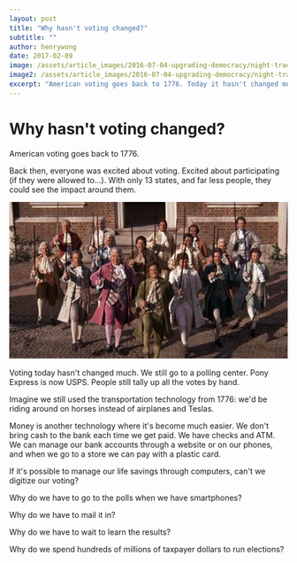 ```yaml
---
layout: post
title: "Why hasn't voting changed?"
subtitle: ""
author: henrywong
date: 2017-02-09
image: /assets/article_images/2016-07-04-upgrading-democracy/night-track.JPG
image2: /assets/article_images/2016-07-04-upgrading-democracy/night-track-mobile.JPG
excerpt: "American voting goes back to 1776. Today it hasn't changed much. We still go to a polling center. Pony Express is now USPS. People still tally up all the votes by hand."
---
```


# Why hasn't voting changed?

American voting goes back to 1776.

Back then, everyone was excited about voting. Excited about participating (if they were allowed to...). With only 13 states, and far less people, they could see the impact around them.

![](/assets/article_images/2016-10-11-why-hasnt-voting-change/1776.jpeg)

Voting today hasn't changed much. We still go to a polling center. Pony Express is now USPS. People still tally up all the votes by hand.

Imagine we still used the transportation technology from 1776: we'd be riding around on horses instead of airplanes and Teslas.

Money is another technology where it's become much easier. We don't bring cash to the bank each time we get paid. We have checks and ATM. We can manage our bank accounts through a website or on our phones, and when we go to a store we can pay with a plastic card.

If it's possible to manage our life savings through computers, can't we digitize our voting?

Why do we have to go to the polls when we have smartphones?

Why do we have to mail it in?

Why do we have to wait to learn the results?

Why do we spend hundreds of millions of taxpayer dollars to run elections?
